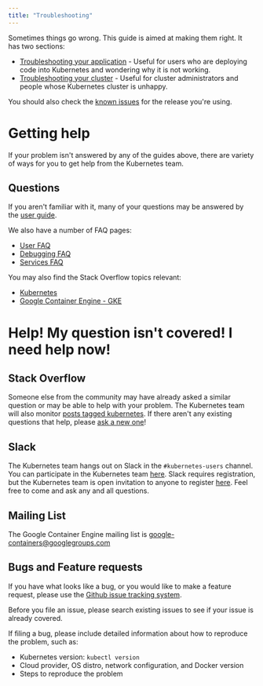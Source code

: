 ```yaml
---
title: "Troubleshooting"
---
```

Sometimes things go wrong.  This guide is aimed at making them right.  It has two sections:

   * [Troubleshooting your application](/{{page.version}}/docs/user-guide/application-troubleshooting) - Useful for users who are deploying code into Kubernetes and wondering why it is not working.
   * [Troubleshooting your cluster](/{{page.version}}/docs/admin/cluster-troubleshooting) - Useful for cluster administrators and people whose Kubernetes cluster is unhappy.

You should also check the [known issues](/{{page.version}}/docs/user-guide/known-issues) for the release you're using.

# Getting help

If your problem isn't answered by any of the guides above, there are variety of ways for you to get help from the Kubernetes team.

## Questions

If you aren't familiar with it, many of your questions may be answered by the [user guide](/{{page.version}}/docs/user-guide/).

We also have a number of FAQ pages:

   * [User FAQ](https://github.com/kubernetes/kubernetes/wiki/User-FAQ)
   * [Debugging FAQ](https://github.com/kubernetes/kubernetes/wiki/Debugging-FAQ)
   * [Services FAQ](https://github.com/kubernetes/kubernetes/wiki/Services-FAQ)

You may also find the Stack Overflow topics relevant:

   * [Kubernetes](http://stackoverflow.com/questions/tagged/kubernetes)
   * [Google Container Engine - GKE](http://stackoverflow.com/questions/tagged/google-container-engine)

# Help! My question isn't covered!  I need help now!

## Stack Overflow

Someone else from the community may have already asked a similar question or may be able to help with your problem. The Kubernetes team will also monitor [posts tagged kubernetes](http://stackoverflow.com/questions/tagged/kubernetes). If there aren't any existing questions that help, please [ask a new one](http://stackoverflow.com/questions/ask?tags=kubernetes)!

## <a name="slack"></a>Slack

The Kubernetes team hangs out on Slack in the `#kubernetes-users` channel.  You can participate in the Kubernetes team [here](https://kubernetes.slack.com).  Slack requires registration, but the Kubernetes team is open invitation to anyone to register [here](http://slack.kubernetes.io).  Feel free to come and ask any and all questions.

## Mailing List

The Google Container Engine mailing list is [google-containers@googlegroups.com](https://groups.google.com/forum/#!forum/google-containers)

## Bugs and Feature requests

If you have what looks like a bug, or you would like to make a feature request, please use the [Github issue tracking system](https://github.com/kubernetes/kubernetes/issues).

Before you file an issue, please search existing issues to see if your issue is already covered.

If filing a bug, please include detailed information about how to reproduce the problem, such as:

* Kubernetes version: `kubectl version`
* Cloud provider, OS distro, network configuration, and Docker version
* Steps to reproduce the problem


